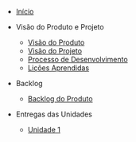 - [Início](/)
- Visão do Produto e Projeto

    - [Visão do Produto](/visao-do-produto-e-projeto/visao-do-produto.md)
    - [Visão do Projeto](/visao-do-produto-e-projeto/visao-do-projeto.md)
    - [Processo de Desenvolvimento](/visao-do-produto-e-projeto/processo-de-desenvolvimento.md)
    - [Lições Aprendidas](/visao-do-produto-e-projeto/licoes-aprendidas.md)

- Backlog

    - [Backlog do Produto](/backlog/backlog.md)

- Entregas das Unidades

    - [Unidade 1](/entregas-unidades/unidade-1.md)
